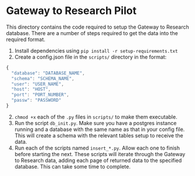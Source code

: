 # Gateway to Research Pilot

This directory contains the code required to setup the Gateway to Research database. There are a number of steps required to get the data into the required format.

1. Install dependencies using `pip install -r setup-requirements.txt`
2. Create a config.json file in the `scripts/` directory in the format:
```javascript
{
  "database": "DATABASE_NAME",
  "schema": "SCHEMA_NAME",
  "user": "USER_NAME",
  "host": "HOST",
  "port": "PORT_NUMBER",
  "passw": "PASSWORD"
}
```
2. `chmod +x` each of the `.py` files in `scripts/` to make them executable.
3. Run the script `db_init.py`. Make sure you have a postgres instance running and a database with the same name as that in your config file. This will create a schema with the relevant tables setup to receive the data.
4. Run each of the scripts named `insert_*.py`. Allow each one to finish before starting the next. These scripts will iterate through the Gateway to Research data, adding each page of returned data to the specified database. This can take some time to complete.
